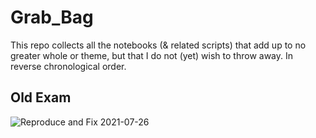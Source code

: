 # Grab_Bag

This repo collects all the notebooks (& related scripts) that add up to no greater whole or theme, but that I do not (yet) wish to throw away. In reverse chronological order.

## Old Exam
![Reproduce and Fix](https://user-images.githubusercontent.com/12042357/126979413-10851409-6899-4cfd-a4a5-1b552639c083.png)
2021-07-26

